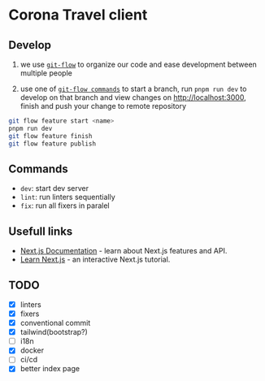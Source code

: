 <!-- prettier-ignore -->
Corona Travel client
====================

<!-- prettier-ignore -->
Develop
-------

1. we use [`git-flow`](https://github.com/petervanderdoes/gitflow-avh/wiki) to organize our code and ease development between multiple people

2. use one of [`git-flow commands`](https://danielkummer.github.io/git-flow-cheatsheet/index.html) to start a branch, run `pnpm run dev` to develop on that branch and view changes on [http://localhost:3000](http://localhost:3000), finish and push your change to remote repository

```sh
git flow feature start <name>
pnpm run dev
git flow feature finish
git flow feature publish
```

<!-- prettier-ignore -->
Commands
--------

- `dev`: start dev server
- `lint`: run linters sequentially
- `fix`: run all fixers in paralel

<!-- prettier-ignore -->
Usefull links
-------------

- [Next.js Documentation](https://nextjs.org/docs) - learn about Next.js features and API.
- [Learn Next.js](https://nextjs.org/learn) - an interactive Next.js tutorial.

<!-- prettier-ignore -->
TODO
----

- [x] linters
- [x] fixers
- [x] conventional commit
- [x] tailwind(bootstrap?)
- [ ] i18n
- [x] docker
- [ ] ci/cd
- [x] better index page
